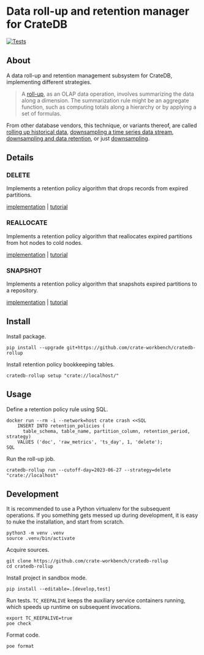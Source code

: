 # Data roll-up and retention manager for CrateDB

[![Tests](https://github.com/crate-workbench/cratedb-rollup/actions/workflows/main.yml/badge.svg)](https://github.com/crate-workbench/cratedb-rollup/actions/workflows/main.yml)

## About

A data roll-up and retention management subsystem for CrateDB, implementing different
strategies.

> A [roll-up], as an OLAP data operation, involves summarizing the data along a
> dimension. The summarization rule might be an aggregate function, such as
> computing totals along a hierarchy or by applying a set of formulas.

From other database vendors, this technique, or variants thereof, are called [rolling
up historical data], [downsampling a time series data stream], [downsampling and data
retention], or just [downsampling].


## Details

### DELETE

Implements a retention policy algorithm that drops records from expired partitions.

[implementation](cratedb_rollup/strategy/delete.py) | [tutorial](https://community.crate.io/t/cratedb-and-apache-airflow-implementation-of-data-retention-policy/913) 

### REALLOCATE

Implements a retention policy algorithm that reallocates expired partitions from
hot nodes to cold nodes.

[implementation](dags/data_retention_reallocate_dag.py) | [tutorial](https://community.crate.io/t/cratedb-and-apache-airflow-building-a-hot-cold-storage-data-retention-policy/934)

### SNAPSHOT

Implements a retention policy algorithm that snapshots expired partitions to a repository.

[implementation](dags/data_retention_snapshot_dag.py) | [tutorial](https://community.crate.io/t/building-a-data-retention-policy-for-cratedb-with-apache-airflow/1001)


## Install

Install package.
```shell
pip install --upgrade git+https://github.com/crate-workbench/cratedb-rollup
```

Install retention policy bookkeeping tables.
```shell
cratedb-rollup setup "crate://localhost/"
```


## Usage

Define a retention policy rule using SQL.
```shell
docker run --rm -i --network=host crate crash <<SQL
    INSERT INTO retention_policies (
      table_schema, table_name, partition_column, retention_period, strategy)
    VALUES ('doc', 'raw_metrics', 'ts_day', 1, 'delete');
SQL
```

Run the roll-up job.
```shell
cratedb-rollup run --cutoff-day=2023-06-27 --strategy=delete "crate://localhost"
```


## Development

It is recommended to use a Python virtualenv for the subsequent operations.
If you something gets messed up during development, it is easy to nuke the
installation, and start from scratch.
```shell
python3 -m venv .venv
source .venv/bin/activate
```

Acquire sources.
```shell
git clone https://github.com/crate-workbench/cratedb-rollup
cd cratedb-rollup
```

Install project in sandbox mode.
```shell
pip install --editable=.[develop,test]
```

Run tests. `TC_KEEPALIVE` keeps the auxiliary service containers running, which
speeds up runtime on subsequent invocations.
```shell
export TC_KEEPALIVE=true
poe check
```

Format code.
```shell
poe format
```


[downsampling]: https://docs.victoriametrics.com/#downsampling
[downsampling a time series data stream]: https://www.elastic.co/guide/en/elasticsearch/reference/current/downsampling.html
[downsampling and data retention]: https://docs.influxdata.com/influxdb/v1.8/guides/downsample_and_retain/
[rolling up historical data]: https://www.elastic.co/guide/en/elasticsearch/reference/current/rollup-overview.html
[roll-up]: https://en.wikipedia.org/wiki/OLAP_cube#Operations

